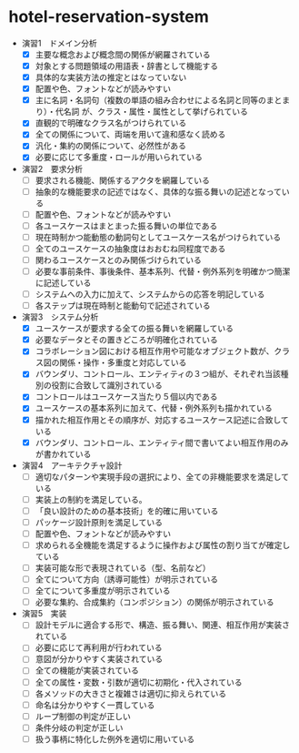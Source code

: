 # hotel-reservation-system
- 演習1　ドメイン分析
    - [x] 主要な概念および概念間の関係が網羅されている
    - [x] 対象とする問題領域の用語表・辞書として機能する
    - [x] 具体的な実装方法の推定とはなっていない
    - [x] 配置や色、フォントなどが読みやすい
    - [x] 主に名詞・名詞句（複数の単語の組み合わせによる名詞と同等のまとまり）・代名詞 が、クラス・属性・属性として挙げられている
    - [x] 直観的で明確なクラス名がつけられている
    - [x] 全ての関係について、両端を用いて違和感なく読める
    - [x] 汎化・集約の関係について、必然性がある
    - [x] 必要に応じて多重度・ロールが用いられている
- 演習2　要求分析
    - [ ] 要求される機能、関係するアクタを網羅している
    - [ ] 抽象的な機能要求の記述ではなく、具体的な振る舞いの記述となっている
    - [ ] 配置や色、フォントなどが読みやすい
    - [ ] 各ユースケースはまとまった振る舞いの単位である
    - [ ] 現在時制かつ能動態の動詞句としてユースケース名がつけられている
    - [ ] 全てのユースケースの抽象度はおおむね同程度である
    - [ ] 関わるユースケースとのみ関係づけられている
    - [ ] 必要な事前条件、事後条件、基本系列、代替・例外系列を明確かつ簡潔に記述している
    - [ ] システムへの入力に加えて、システムからの応答を明記している
    - [ ] 各ステップは現在時制と能動句で記述されている
- 演習3　システム分析
    - [x] ユースケースが要求する全ての振る舞いを網羅している
    - [x] 必要なデータとその置きどころが明確化されている
    - [x] コラボレーション図における相互作用や可能なオブジェクト数が、クラス図の関係・操作・多重度と対応している
    - [x] バウンダリ、コントロール、エンティティの３つ組が、それぞれ当該種別の役割に合致して識別されている
    - [x] コントロールはユースケース当たり５個以内である
    - [x] ユースケースの基本系列に加えて、代替・例外系列も描かれている
    - [x] 描かれた相互作用とその順序が、対応するユースケース記述に合致している
    - [x] バウンダリ、コントロール、エンティティ間で書いてよい相互作用のみが書かれている
- 演習4　アーキテクチャ設計
    - [ ] 適切なパターンや実現手段の選択により、全ての非機能要求を満足している
    - [ ] 実装上の制約を満足している。
    - [ ] 「良い設計のための基本技術」を的確に用いている
    - [ ] パッケージ設計原則を満足している
    - [ ] 配置や色、フォントなどが読みやすい
    - [ ] 求められる全機能を満足するように操作および属性の割り当てが確定している
    - [ ] 実装可能な形で表現されている（型、名前など）
    - [ ] 全てについて方向（誘導可能性）が明示されている
    - [ ] 全てについて多重度が明示されている
    - [ ] 必要な集約、合成集約（コンポジション）の関係が明示されている
- 演習5　実装
    - [ ] 設計モデルに適合する形で、構造、振る舞い、関連、相互作用が実装されている
    - [ ] 必要に応じて再利用が行われている
    - [ ] 意図が分かりやすく実装されている
    - [ ] 全ての機能が実装されている
    - [ ] 全ての属性・変数・引数が適切に初期化・代入されている
    - [ ] 各メソッドの大きさと複雑さは適切に抑えられている
    - [ ] 命名は分かりやすく一貫している
    - [ ] ループ制御の判定が正しい
    - [ ] 条件分岐の判定が正しい
    - [ ] 扱う事柄に特化した例外を適切に用いている
